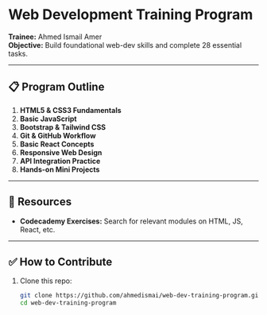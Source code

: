 # Web Development Training Program
 
**Trainee:** Ahmed Ismail Amer  
**Objective:** Build foundational web-dev skills and complete 28 essential tasks.

---

## 📋 Program Outline

1. **HTML5 & CSS3 Fundamentals**  
2. **Basic JavaScript**  
3. **Bootstrap & Tailwind CSS**  
4. **Git & GitHub Workflow**  
5. **Basic React Concepts**  
6. **Responsive Web Design**  
7. **API Integration Practice**  
8. **Hands-on Mini Projects**


---

## 🔗 Resources

- **Codecademy Exercises:** Search for relevant modules on HTML, JS, React, etc.

---

## ✅ How to Contribute

1. Clone this repo:  
   ```bash
   git clone https://github.com/ahmedismai/web-dev-training-program.git
   cd web-dev-training-program
